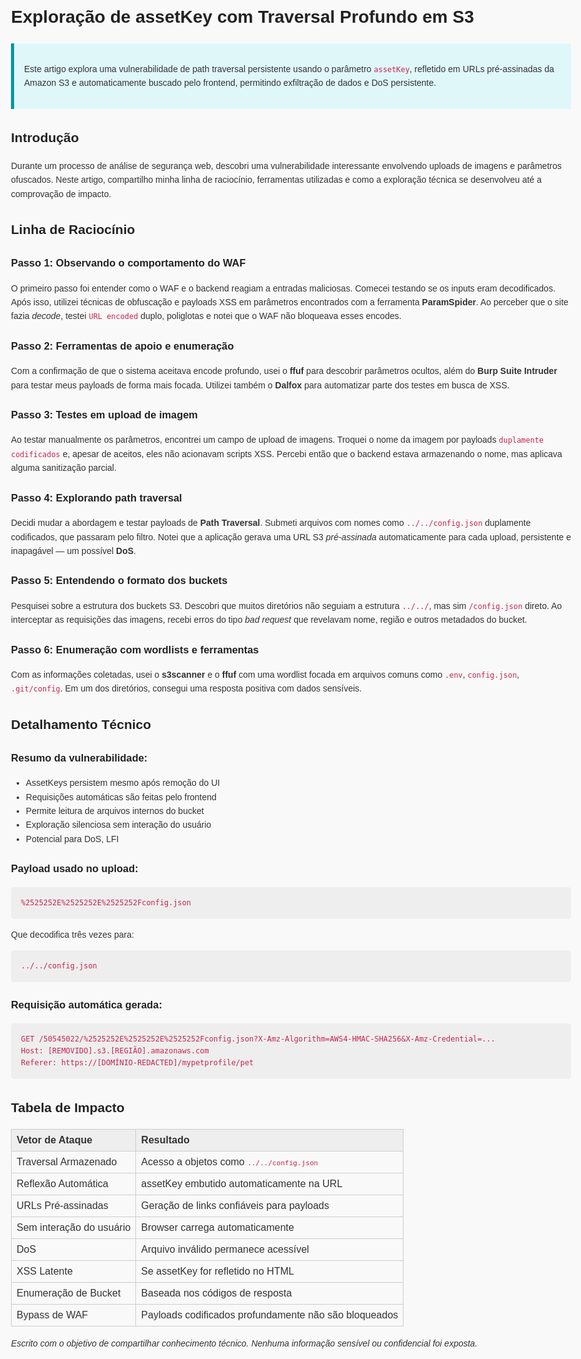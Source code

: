 <!DOCTYPE html>
<html lang="pt-BR">
<head>
  <meta charset="UTF-8" />
  <meta name="viewport" content="width=device-width, initial-scale=1.0" />
  <title>Exploração de assetKey em S3 - Análise Técnica</title>
  <style>
    body { font-family: Arial, sans-serif; line-height: 1.6; padding: 2rem; max-width: 900px; margin: auto; background: #f9f9f9; color: #333; }
    h1, h2, h3 { color: #222; font-family: Arial, sans-serif; }
    pre { background: #eee; padding: 1rem; overflow-x: auto; border-radius: 5px; }
    code { font-family: monospace; color: #c7254e; }
    table { border-collapse: collapse; width: 100%; margin: 1rem 0; }
    th, td { border: 1px solid #ccc; padding: 8px; text-align: left; }
    th { background: #eee; }
    .summary { background: #e0f7fa; padding: 1rem; border-left: 5px solid #0097a7; margin-bottom: 1rem; font-family: Arial, sans-serif; }
  </style>
</head>
<body>
  <h1>Exploração de assetKey com Traversal Profundo em S3</h1>

  <div class="summary">
    <p>Este artigo explora uma vulnerabilidade de path traversal persistente usando o parâmetro <code>assetKey</code>, refletido em URLs pré-assinadas da Amazon S3 e automaticamente buscado pelo frontend, permitindo exfiltração de dados e DoS persistente.</p>
  </div>

  <h2>Introdução</h2>
  <p>Durante um processo de análise de segurança web, descobri uma vulnerabilidade interessante envolvendo uploads de imagens e parâmetros ofuscados. Neste artigo, compartilho minha linha de raciocínio, ferramentas utilizadas e como a exploração técnica se desenvolveu até a comprovação de impacto.</p>

  <h2>Linha de Raciocínio</h2>

  <h3>Passo 1: Observando o comportamento do WAF</h3>
  <p>O primeiro passo foi entender como o WAF e o backend reagiam a entradas maliciosas. Comecei testando se os inputs eram decodificados. Após isso, utilizei técnicas de obfuscação e payloads XSS em parâmetros encontrados com a ferramenta <strong>ParamSpider</strong>. Ao perceber que o site fazia <em>decode</em>, testei <code>URL encoded</code> duplo, poliglotas e notei que o WAF não bloqueava esses encodes.</p>

  <h3>Passo 2: Ferramentas de apoio e enumeração</h3>
  <p>Com a confirmação de que o sistema aceitava encode profundo, usei o <strong>ffuf</strong> para descobrir parâmetros ocultos, além do <strong>Burp Suite Intruder</strong> para testar meus payloads de forma mais focada. Utilizei também o <strong>Dalfox</strong> para automatizar parte dos testes em busca de XSS.</p>

  <h3>Passo 3: Testes em upload de imagem</h3>
  <p>Ao testar manualmente os parâmetros, encontrei um campo de upload de imagens. Troquei o nome da imagem por payloads <code>duplamente codificados</code> e, apesar de aceitos, eles não acionavam scripts XSS. Percebi então que o backend estava armazenando o nome, mas aplicava alguma sanitização parcial.</p>

  <h3>Passo 4: Explorando path traversal</h3>
  <p>Decidi mudar a abordagem e testar payloads de <strong>Path Traversal</strong>. Submeti arquivos com nomes como <code>../../config.json</code> duplamente codificados, que passaram pelo filtro. Notei que a aplicação gerava uma URL S3 <em>pré-assinada</em> automaticamente para cada upload, persistente e inapagável — um possível <strong>DoS</strong>.</p>

  <h3>Passo 5: Entendendo o formato dos buckets</h3>
  <p>Pesquisei sobre a estrutura dos buckets S3. Descobri que muitos diretórios não seguiam a estrutura <code>../../</code>, mas sim <code>/config.json</code> direto. Ao interceptar as requisições das imagens, recebi erros do tipo <em>bad request</em> que revelavam nome, região e outros metadados do bucket.</p>

  <h3>Passo 6: Enumeração com wordlists e ferramentas</h3>
  <p>Com as informações coletadas, usei o <strong>s3scanner</strong> e o <strong>ffuf</strong> com uma wordlist focada em arquivos comuns como <code>.env</code>, <code>config.json</code>, <code>.git/config</code>. Em um dos diretórios, consegui uma resposta positiva com dados sensíveis.</p>

  <h2>Detalhamento Técnico</h2>

  <h3>Resumo da vulnerabilidade:</h3>
  <ul>
    <li>AssetKeys persistem mesmo após remoção do UI</li>
    <li>Requisições automáticas são feitas pelo frontend</li>
    <li>Permite leitura de arquivos internos do bucket</li>
    <li>Exploração silenciosa sem interação do usuário</li>
    <li>Potencial para DoS, LFI</li>
  </ul>

  <h3>Payload usado no upload:</h3>
  <pre><code>%2525252E%2525252E%2525252Fconfig.json</code></pre>

  <p>Que decodifica três vezes para:</p>
  <pre><code>../../config.json</code></pre>

  <h3>Requisição automática gerada:</h3>
  <pre><code>GET /50545022/%2525252E%2525252E%2525252Fconfig.json?X-Amz-Algorithm=AWS4-HMAC-SHA256&X-Amz-Credential=...
Host: [REMOVIDO].s3.[REGIÃO].amazonaws.com
Referer: https://[DOMÍNIO-REDACTED]/mypetprofile/pet</code></pre>

  <h2>Tabela de Impacto</h2>
  <table>
    <thead>
      <tr><th>Vetor de Ataque</th><th>Resultado</th></tr>
    </thead>
    <tbody>
      <tr><td>Traversal Armazenado</td><td>Acesso a objetos como <code>../../config.json</code></td></tr>
      <tr><td>Reflexão Automática</td><td>assetKey embutido automaticamente na URL</td></tr>
      <tr><td>URLs Pré-assinadas</td><td>Geração de links confiáveis para payloads</td></tr>
      <tr><td>Sem interação do usuário</td><td>Browser carrega automaticamente</td></tr>
      <tr><td>DoS</td><td>Arquivo inválido permanece acessível</td></tr>
      <tr><td>XSS Latente</td><td>Se assetKey for refletido no HTML</td></tr>
      <tr><td>Enumeração de Bucket</td><td>Baseada nos códigos de resposta</td></tr>
      <tr><td>Bypass de WAF</td><td>Payloads codificados profundamente não são bloqueados</td></tr>
    </tbody>
  </table>

  <footer>
    <p><em>Escrito com o objetivo de compartilhar conhecimento técnico. Nenhuma informação sensível ou confidencial foi exposta.</em></p>
  </footer>
</body>
</html>
